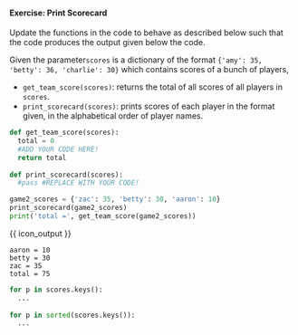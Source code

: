 #### Exercise: Print Scorecard

Update the functions in the code to behave as described below such that the code produces the output given below the code.

Given the parameter`scores` is a dictionary of the format `{'amy': 35, 'betty': 36, 'charlie': 30}` which contains scores of a bunch of players,
* `get_team_score(scores)`: returns the total of all scores of all players in `scores`.
* `print_scorecard(scores)`: prints scores of each player in the format given, in the alphabetical order of player names.


```python
def get_team_score(scores):
  total = 0
  #ADD YOUR CODE HERE!
  return total
  
def print_scorecard(scores):
  #pass #REPLACE WITH YOUR CODE!

game2_scores = {'zac': 35, 'betty': 30, 'aaron': 10}
print_scorecard(game2_scores)
print('total =', get_team_score(game2_scores))
```
{{ icon_output }}
```
aaron = 10
betty = 30
zac = 35
total = 75
```

<panel type="seamless" header="%%:fas-battery-quarter: Partial solution%%">

```python
for p in scores.keys():
  ...
  
for p in sorted(scores.keys()):
  ...
```

</panel>